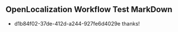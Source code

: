 ## OpenLocalization Workflow Test MarkDown
* d1b84f02-37de-412d-a244-927fe6d4029e thanks!

<!--HONumber=Aug16_HO3-->


